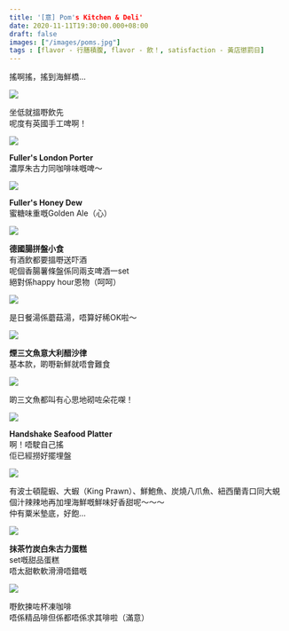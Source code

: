 ```yaml
---
title: '[意] Pom's Kitchen & Deli'
date: 2020-11-11T19:30:00.000+08:00
draft: false
images: ["/images/poms.jpg"]
tags : [flavor - 行膳積腹, flavor - 飲！, satisfaction - 黃店懲罰日]
---
```


搖啊搖，搖到海鮮橋...

![](/images/poms1.jpg)

坐低就搵嘢飲先  
呢度有英國手工啤啊！  

![](/images/poms2.jpg)

**Fuller's London Porter**  
濃厚朱古力同咖啡味嘅啤～  

![](/images/poms3.jpg)

**Fuller's Honey Dew**  
蜜糖味重嘅Golden Ale（心）

![](/images/poms4.jpg)

**德國腸拼盤小食**  
有酒飲都要搵嘢送吓酒  
呢個香腸薯條盤係同兩支啤酒一set  
絕對係happy hour恩物（呵呵）  

![](/images/poms5.jpg)

是日餐湯係蘑菇湯，唔算好稀OK啦～

![](/images/poms6.jpg)

**煙三文魚意大利醋沙律**  
基本款，啲嘢新鮮就唔會難食  

![](/images/poms7.jpg)

啲三文魚都叫有心思地砌咗朵花㗎！  

![](/images/poms.jpg)

**Handshake Seafood Platter**  
啊！唔駛自己搖  
佢已經撈好擺埋盤  

![](/images/poms8.jpg)

有波士頓龍蝦、大蝦（King Prawn）、鮮鮑魚、炭燒八爪魚、紐西蘭青口同大蜆  
個汁辣辣地再加埋海鮮嘅鮮味好香甜呢～～～  
仲有粟米墊底，好飽...  

![](/images/poms9.jpg)

**抹茶竹炭白朱古力蛋糕**  
set嘅甜品蛋糕  
唔太甜軟軟滑滑唔錯嘅  

![](/images/poms10.jpg)

嘢飲揀咗杯凍咖啡  
唔係精品啡但係都唔係求其啡啦（滿意）  
